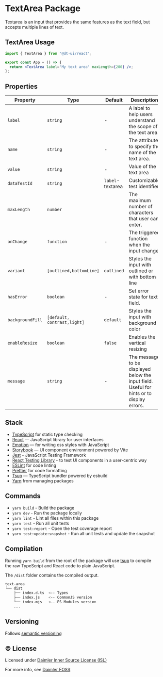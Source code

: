 # TextArea Package

Textarea is an input that provides the same features as the text field, but accepts multiple lines of text.

## TextArea Usage

```jsx
import { TextArea } from '@dt-ui/react';

export const App = () => {
  return <TextArea label='My text area' maxLength={200} />;
};
```

## Properties

| Property         | Type                        | Default          | Description                                                                               |
| ---------------- | --------------------------- | ---------------- | ----------------------------------------------------------------------------------------- |
| `label`          | `string`                    | -                | A label to help users understand the scope of the text area.                              |
| `name`           | `string`                    | -                | The attribute to specify the name of the text area.                                       |
| `value`          | `string`                    | -                | Value of the text area                                                                    |
| `dataTestId`     | `string`                    | `label`-textarea | Customizable test identifier                                                              |
| `maxLength`      | `number`                    |                  | The maximum number of characters that user can enter.                                     |
| `onChange`       | `function`                  | -                | The triggered function when the input change.                                             |
| `variant`        | `[outlined,bottomLine]`     | `outlined`       | Styles the input with outlined or with bottom line                                        |
| `hasError`       | `boolean`                   | -                | Set error state for text field.                                                           |
| `backgroundFill` | `[default, contrast,light]` | `default`        | Styles the input with background color                                                    |
| `enableResize`   | `boolean`                   | `false`          | Enables the vertical resizing                                                             |
| `message`        | `string`                    | -                | The message to be displayed below the input field. Useful for hints or to display errors. |

## Stack

- [TypeScript](https://www.typescriptlang.org/) for static type checking
- [React](https://reactjs.org/) — JavaScript library for user interfaces
- [Emotion](https://emotion.sh/docs/introduction) — for writing css styles with JavaScript
- [Storybook](https://storybook.js.org/) — UI component environment powered by Vite
- [Jest](https://jestjs.io/) - JavaScript Testing Framework
- [React Testing Library](https://testing-library.com/) - to test UI components in a user-centric way
- [ESLint](https://eslint.org/) for code linting
- [Prettier](https://prettier.io) for code formatting
- [Tsup](https://github.com/egoist/tsup) — TypeScript bundler powered by esbuild
- [Yarn](https://yarnpkg.com/) from managing packages

## Commands

- `yarn build` - Build the package
- `yarn dev` - Run the package locally
- `yarn lint` - Lint all files within this package
- `yarn test` - Run all unit tests
- `yarn test:report` - Open the test coverage report
- `yarn test:update:snapshot` - Run all unit tests and update the snapshot

## Compilation

Running `yarn build` from the root of the package will use [tsup](https://tsup.egoist.dev/) to compile the raw TypeScript and React code to plain JavaScript.

The `/dist` folder contains the compiled output.

```bash
text-area
└── dist
    ├── index.d.ts  <-- Types
    ├── index.js    <-- CommonJS version
    └── index.mjs   <-- ES Modules version
    ...
```

## Versioning

Follows [semantic versioning](https://semver.org/)

## &copy; License

Licensed under [Daimler Inner Source License (ISL)](LICENSE.md)

For more info, see [Daimler FOSS](https://git.t3.daimlertruck.com/tbf/daimler-inner-source-license)
